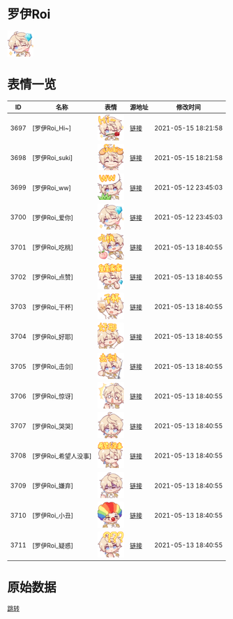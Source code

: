 # 罗伊Roi

<img src="./cover.png" height="60" alt="cover" />

# 表情一览

|ID|名称|表情|源地址|修改时间|
|----|----|----|----|----|
|3697|[罗伊Roi_Hi~]|<img src="./pic/003697_%5B罗伊Roi_Hi~%5D.png" height="60" alt="Hi~"/>|[链接](http://i0.hdslb.com/bfs/emote/1822a9fe18ce36cd4ceaa8439f8a4ba7ab416ac6.png)|2021-05-15 18:21:58|
|3698|[罗伊Roi_suki]|<img src="./pic/003698_%5B罗伊Roi_suki%5D.png" height="60" alt="suki"/>|[链接](http://i0.hdslb.com/bfs/emote/dcae8e9c8afed2c70e6ee1c746cc96268849fa59.png)|2021-05-15 18:21:58|
|3699|[罗伊Roi_ww]|<img src="./pic/003699_%5B罗伊Roi_ww%5D.png" height="60" alt="ww"/>|[链接](http://i0.hdslb.com/bfs/emote/75b4a31df470ead92bfdf78066c380516f965182.png)|2021-05-12 23:45:03|
|3700|[罗伊Roi_爱你]|<img src="./pic/003700_%5B罗伊Roi_爱你%5D.png" height="60" alt="爱你"/>|[链接](http://i0.hdslb.com/bfs/emote/f4fdd70808875c0079fad73245d09a4c5cec246f.png)|2021-05-12 23:45:03|
|3701|[罗伊Roi_吃桃]|<img src="./pic/003701_%5B罗伊Roi_吃桃%5D.png" height="60" alt="吃桃"/>|[链接](http://i0.hdslb.com/bfs/emote/92a19a8727c5fa54bbb0f6b7fda32e9814e1fc28.png)|2021-05-13 18:40:55|
|3702|[罗伊Roi_点赞]|<img src="./pic/003702_%5B罗伊Roi_点赞%5D.png" height="60" alt="点赞"/>|[链接](http://i0.hdslb.com/bfs/emote/43ad2ede07268b5a556f0eb06159f4816965f7c2.png)|2021-05-13 18:40:55|
|3703|[罗伊Roi_干杯]|<img src="./pic/003703_%5B罗伊Roi_干杯%5D.png" height="60" alt="干杯"/>|[链接](http://i0.hdslb.com/bfs/emote/edc365559eadc64ed8820b9d92f441fe2829b831.png)|2021-05-13 18:40:55|
|3704|[罗伊Roi_好耶]|<img src="./pic/003704_%5B罗伊Roi_好耶%5D.png" height="60" alt="好耶"/>|[链接](http://i0.hdslb.com/bfs/emote/e51990b66c704196b09104b2e2cb158084b55154.png)|2021-05-13 18:40:55|
|3705|[罗伊Roi_击剑]|<img src="./pic/003705_%5B罗伊Roi_击剑%5D.png" height="60" alt="击剑"/>|[链接](http://i0.hdslb.com/bfs/emote/a0b39f6f2b0983d60023d64a1904b5544cf387a7.png)|2021-05-13 18:40:55|
|3706|[罗伊Roi_惊讶]|<img src="./pic/003706_%5B罗伊Roi_惊讶%5D.png" height="60" alt="惊讶"/>|[链接](http://i0.hdslb.com/bfs/emote/38a6bb01b3a18060076ee8e55f56c2156ee5c2e7.png)|2021-05-13 18:40:55|
|3707|[罗伊Roi_哭哭]|<img src="./pic/003707_%5B罗伊Roi_哭哭%5D.png" height="60" alt="哭哭"/>|[链接](http://i0.hdslb.com/bfs/emote/81ecb985336d5d47dfbfd7236c76fa53cf81df41.png)|2021-05-13 18:40:55|
|3708|[罗伊Roi_希望人没事]|<img src="./pic/003708_%5B罗伊Roi_希望人没事%5D.png" height="60" alt="希望人没事"/>|[链接](http://i0.hdslb.com/bfs/emote/74a0616d47dc6499e984edb01660278a33dccc12.png)|2021-05-13 18:40:55|
|3709|[罗伊Roi_嫌弃]|<img src="./pic/003709_%5B罗伊Roi_嫌弃%5D.png" height="60" alt="嫌弃"/>|[链接](http://i0.hdslb.com/bfs/emote/7634fee38421b0aeb6031b9e571b88c8f0a59cbe.png)|2021-05-13 18:40:55|
|3710|[罗伊Roi_小丑]|<img src="./pic/003710_%5B罗伊Roi_小丑%5D.png" height="60" alt="小丑"/>|[链接](http://i0.hdslb.com/bfs/emote/1460e17c45a1b65b636f75116061b3a835630ca7.png)|2021-05-13 18:40:55|
|3711|[罗伊Roi_疑惑]|<img src="./pic/003711_%5B罗伊Roi_疑惑%5D.png" height="60" alt="疑惑"/>|[链接](http://i0.hdslb.com/bfs/emote/8b68418b6dd96de7a3352d5bd3852493069ae637.png)|2021-05-13 18:40:55|

# 原始数据

[跳转](./raw.json)

